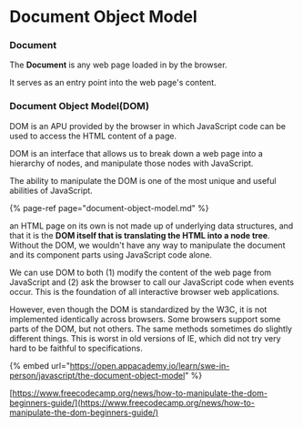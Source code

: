 # Document Object Model

### Document

The **Document** is any web page loaded in by the browser.

It serves as an entry point into the web page's content.

### Document Object Model\(DOM\)

DOM is an APU provided by the browser in which JavaScript code can be used to access the HTML content of a page. 

DOM is an interface that allows us to break down a web page into a hierarchy of nodes, and manipulate those nodes with JavaScript. 

The ability to manipulate the DOM is one of the most unique and useful abilities of JavaScript.

{% page-ref page="document-object-model.md" %}

an HTML page on its own is not made up of underlying data structures, and that it is the **DOM itself that is translating the HTML into a node tree**. Without the DOM, we wouldn't have any way to manipulate the document and its component parts using JavaScript code alone.



We can use DOM to both \(1\) modify the content of the web page from JavaScript and \(2\) ask the browser to call our JavaScript code when events occur. This is the foundation of all interactive browser web applications.



However, even though the DOM is standardized by the W3C, it is not implemented identically across browsers. Some browsers support some parts of the DOM, but not others. The same methods sometimes do slightly different things. This is worst in old versions of IE, which did not try very hard to be faithful to specifications.





{% embed url="https://open.appacademy.io/learn/swe-in-person/javascript/the-document-object-model" %}

[https://www.freecodecamp.org/news/how-to-manipulate-the-dom-beginners-guide/](https://www.freecodecamp.org/news/how-to-manipulate-the-dom-beginners-guide/)

